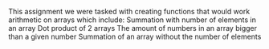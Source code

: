 This assignment we were tasked with creating functions that would work arithmetic on arrays which include:
Summation with number of elements in an array
Dot product of 2 arrays
The amount of numbers in an array bigger than a given number
Summation of an array without the number of elements
